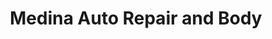 ---
title: "Medina Auto Repair and Body"
url: /cincinnati/medina-auto-repair-and-body/
shop: car repair
---